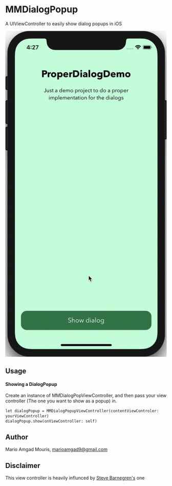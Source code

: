 # MMDialogPopup
A UIViewController to easily show dialog popups in iOS

![](MMDialogPopupDemo.gif)

## Usage
#### Showing a DialogPopup
Create an instance of MMDialogPopViewController, and then pass your view controller (The one you want to show as a popup) in.

```
let dialogPopup = MMDialogPopupViewController(contentViewControler: yourViewController)
dialogPopup.show(onViewController: self)
```

## Author
Mario Amgad Mouris, marioamgad9@gmail.com

## Disclaimer
This view controller is heavily influnced by [Steve Barnegren's](https://github.com/SteveBarnegren/SBCardPopup) one 

